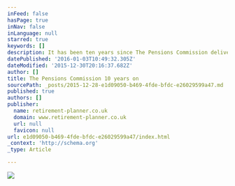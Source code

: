 ```yaml
---
inFeed: false
hasPage: true
inNav: false
inLanguage: null
starred: true
keywords: []
description: It has been ten years since The Pensions Commission delivered its final report. Padraig Floyd asks how it has influenced the market
datePublished: '2016-01-03T10:49:32.305Z'
dateModified: '2015-12-30T20:16:37.682Z'
author: []
title: The Pensions Commission 10 years on
sourcePath: _posts/2015-12-28-e1d09050-b469-4fde-bfdc-e26029599a47.md
published: true
authors: []
publisher:
  name: retirement-planner.co.uk
  domain: www.retirement-planner.co.uk
  url: null
  favicon: null
url: e1d09050-b469-4fde-bfdc-e26029599a47/index.html
_context: 'http://schema.org'
_type: Article

---
```

![](http://www.retirement-planner.co.uk/wp-content/uploads/2015/09/RP_stock_retirement_0915_2-700x496.jpg)